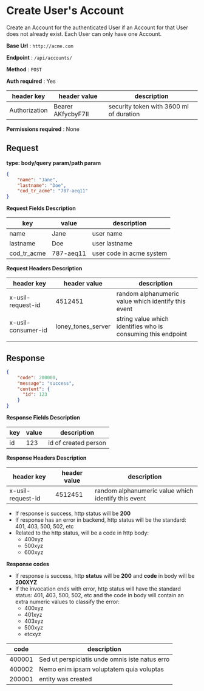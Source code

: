 # Create User's Account

Create an Account for the authenticated User if an Account for that User does
not already exist. Each User can only have one Account.

**Base Url** : `http://acme.com`

**Endpoint** : `/api/accounts/`

**Method** : `POST`

**Auth required** : Yes

| header key | header value | description |
|------------|--------------|-------------|
| Authorization  | Bearer AKfycbyF7II | security token with 3600 ml of duration|

**Permissions required** : None

## Request

**type: body/query param/path param**

```json
{
    "name": "Jane",
    "lastname": "Doe",
    "cod_tr_acme": "787-aeq11"
}
```

**Request Fields Description**

| key | value | description |
|------------|--------------|-------------|
| name  |  Jane | user name |
| lastname  |  Doe | user lastname |
| cod_tr_acme  |  787-aeq11 | user code in acme system |

**Request Headers Description**

| header key | header value | description |
|------------|--------------|-------------|
| x-usil-request-id  |  4512451 | random alphanumeric value which identify this event |
| x-usil-consumer-id | loney_tones_server | string value which identifies who is consuming this endpoint |
|            |              |             |


## Response

```json
{
    "code": 200000,
    "message": "success",
    "content": {
      "id": 123
    }
}
```

**Response Fields Description**

| key | value | description |
|------------|--------------|-------------|
| id  |  123 | id of created person  |

**Response Headers Description**

| header key | header value | description |
|------------|--------------|-------------|
| x-usil-request-id  |  4512451 | random alphanumeric value which identify this event |


- If response is success, http status will be **200**
- If response has an error in backend, http status will be the standard: 401, 403, 500, 502, etc
- Related to the http status, will be a code in http body:
  - 400xyz
  - 500xyz
  - 600xyz

**Response codes**

- If response is success, http **status** will be **200** and **code** in body will be **200XYZ**
- If the invocation ends with error, http status will have the standard status: 401, 403, 500, 502, etc and the code in body will contain an extra numeric values to classify the error:
  - 400xyz
  - 401xyz
  - 403xyz
  - 500xyz
  - etcxyz


| code | description |
|------------|-------------|
| 400001  | Sed ut perspiciatis unde omnis iste natus erro  |
| 400002  | Nemo enim ipsam voluptatem quia voluptas  |
| 200001  | entity was created  |
